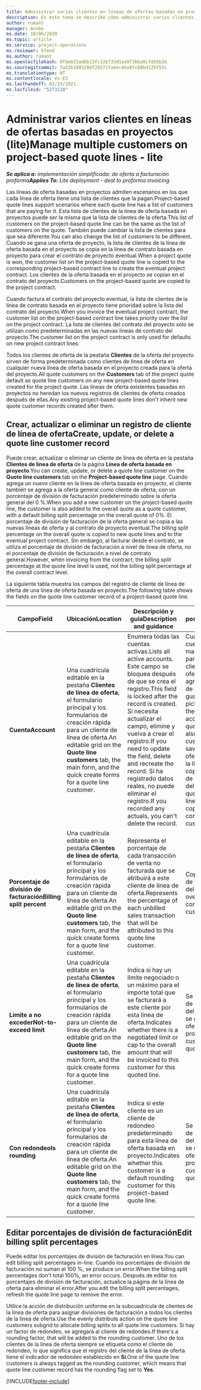 ```yaml
---
title: Administrar varios clientes en líneas de ofertas basadas en proyectos (lite)
description: En este tema se describe cómo administrar varios clientes en líneas de oferta basadas en proyectos.
author: rumant
manager: Annbe
ms.date: 10/06/2020
ms.topic: article
ms.service: project-operations
ms.reviewer: kfend
ms.author: rumant
ms.openlocfilehash: 0fde833ad6b13fc12b733d1aa9f3bba0cfd95b2b
ms.sourcegitcommit: fa32b1893286f20271fa4ec4be8fc68bd135f53c
ms.translationtype: HT
ms.contentlocale: es-ES
ms.lasthandoff: 02/15/2021
ms.locfileid: "5273118"
---
```

# <a name="manage-multiple-customers-on-project-based-quote-lines---lite"></a><span data-ttu-id="a37f4-103">Administrar varios clientes en líneas de ofertas basadas en proyectos (lite)</span><span class="sxs-lookup"><span data-stu-id="a37f4-103">Manage multiple customers on project-based quote lines - lite</span></span>

<span data-ttu-id="a37f4-104">_**Se aplica a:** implementación simplificada: de oferta a facturación proforma_</span><span class="sxs-lookup"><span data-stu-id="a37f4-104">_**Applies To:** Lite deployment - deal to proforma invoicing_</span></span>

<span data-ttu-id="a37f4-105">Las líneas de oferta basadas en proyectos admiten escenarios en los que cada línea de oferta tiene una lista de clientes que la pagan.</span><span class="sxs-lookup"><span data-stu-id="a37f4-105">Project-based quote lines support scenarios where each quote line has a list of customers that are paying for it.</span></span> <span data-ttu-id="a37f4-106">Esta lista de clientes de la línea de oferta basada en proyectos puede ser la misma que la lista de clientes de la oferta.</span><span class="sxs-lookup"><span data-stu-id="a37f4-106">This list of customers on the project-based quote line can be the same as the list of customers on the quote.</span></span> <span data-ttu-id="a37f4-107">También puede cambiar la lista de clientes para que sea diferente.</span><span class="sxs-lookup"><span data-stu-id="a37f4-107">You can also change the list of customers to be different.</span></span> <span data-ttu-id="a37f4-108">Cuando se gana una oferta de proyecto, la lista de clientes de la línea de oferta basada en el proyecto se copia en la línea de contrato basada en proyecto para crear el contrato de proyecto eventual.</span><span class="sxs-lookup"><span data-stu-id="a37f4-108">When a project quote is won, the customer list on the project-based quote line is copied to the corresponding project–based contract line to create the eventual project contract.</span></span> <span data-ttu-id="a37f4-109">Los clientes de la oferta basada en el proyecto se copian en el contrato del proyecto.</span><span class="sxs-lookup"><span data-stu-id="a37f4-109">Customers on the project-based quote are copied to the project contract.</span></span>

<span data-ttu-id="a37f4-110">Cuando factura el contrato del proyecto eventual, la lista de clientes de la línea de contrato basada en el proyecto tiene prioridad sobre la lista del contrato del proyecto.</span><span class="sxs-lookup"><span data-stu-id="a37f4-110">When you invoice the eventual project contract, the customer list on the project-based contract line takes priority over the list on the project contract.</span></span> <span data-ttu-id="a37f4-111">La lista de clientes del contrato del proyecto solo se utilizan como predeterminadas en las nuevas líneas de contrato del proyecto.</span><span class="sxs-lookup"><span data-stu-id="a37f4-111">The customer list on the project contract is only used for defaults on new project contract lines.</span></span>

<span data-ttu-id="a37f4-112">Todos los clientes de oferta de la pestaña **Clientes** de la oferta del proyecto sirven de forma predeterminada como clientes de línea de oferta en cualquier nueva línea de oferta basada en el proyecto creada para la oferta del proyecto.</span><span class="sxs-lookup"><span data-stu-id="a37f4-112">All quote customers on the **Customers** tab of the project quote default as quote line customers on any new project-based quote lines created for the project quote.</span></span> <span data-ttu-id="a37f4-113">Las líneas de oferta existentes basadas en proyectos no heredan los nuevos registros de clientes de oferta creados después de ellas.</span><span class="sxs-lookup"><span data-stu-id="a37f4-113">Any existing project-based quote lines don't inherit new quote customer records created after them.</span></span>

## <a name="create-update-or-delete-a-quote-line-customer-record"></a><span data-ttu-id="a37f4-114">Crear, actualizar o eliminar un registro de cliente de línea de oferta</span><span class="sxs-lookup"><span data-stu-id="a37f4-114">Create, update, or delete a quote line customer record</span></span>

<span data-ttu-id="a37f4-115">Puede crear, actualizar o eliminar un cliente de línea de oferta en la pestaña **Clientes de línea de oferta** de la página **Línea de oferta basada en proyecto**.</span><span class="sxs-lookup"><span data-stu-id="a37f4-115">You can create, update, or delete a quote line customer on the **Quote line customers** tab on the **Project-based quote line** page.</span></span> <span data-ttu-id="a37f4-116">Cuando agrega un nuevo cliente en la línea de oferta basada en proyecto, el cliente también se agrega a la oferta general como cliente de oferta, con un porcentaje de división de facturación predeterminado sobre la oferta general del 0 %.</span><span class="sxs-lookup"><span data-stu-id="a37f4-116">When you add a new customer on the project-based quote line, the customer is also added to the overall quote as a quote customer, with a default billing split percentage on the overall quote of 0%.</span></span> <span data-ttu-id="a37f4-117">El porcentaje de división de facturación de la oferta general se copia a las nuevas líneas de oferta y al contrato de proyecto eventual.</span><span class="sxs-lookup"><span data-stu-id="a37f4-117">The billing split percentage on the overall quote is copied to new quote lines and to the eventual project contract.</span></span> <span data-ttu-id="a37f4-118">Sin embargo, al facturar desde el contrato, se utiliza el porcentaje de división de facturación a nivel de línea de oferta, no el porcentaje de división de facturación a nivel de contrato general.</span><span class="sxs-lookup"><span data-stu-id="a37f4-118">However, when invoicing from the contract, the billing split percentage at the quote line level is used, not the billing split percentage at the overall contract level.</span></span> 

<span data-ttu-id="a37f4-119">La siguiente tabla muestra los campos del registro de cliente de línea de oferta de una línea de oferta basada en proyecto.</span><span class="sxs-lookup"><span data-stu-id="a37f4-119">The following table shows the fields on the quote line customer record of a project-based quote line.</span></span>

| <span data-ttu-id="a37f4-120">Campo</span><span class="sxs-lookup"><span data-stu-id="a37f4-120">Field</span></span> | <span data-ttu-id="a37f4-121">Ubicación</span><span class="sxs-lookup"><span data-stu-id="a37f4-121">Location</span></span> | <span data-ttu-id="a37f4-122">Descripción y guía</span><span class="sxs-lookup"><span data-stu-id="a37f4-122">Description and guidance</span></span> | <span data-ttu-id="a37f4-123">Impacto posterior</span><span class="sxs-lookup"><span data-stu-id="a37f4-123">Downstream impact</span></span> |
| --- | --- | --- | --- |
| <span data-ttu-id="a37f4-124">**Cuenta**</span><span class="sxs-lookup"><span data-stu-id="a37f4-124">**Account**</span></span> | <span data-ttu-id="a37f4-125">Una cuadrícula editable en la pestaña **Clientes de línea de oferta**, el formulario principal y los formularios de creación rápida para un cliente de línea de oferta.</span><span class="sxs-lookup"><span data-stu-id="a37f4-125">An editable grid on the **Quote line customers** tab, the main form, and the quick create forms for a quote line customer.</span></span> | <span data-ttu-id="a37f4-126">Enumera todas las cuentas activas.</span><span class="sxs-lookup"><span data-stu-id="a37f4-126">Lists all active accounts.</span></span> <span data-ttu-id="a37f4-127">Este campo se bloquea después de que se crea el registro.</span><span class="sxs-lookup"><span data-stu-id="a37f4-127">This field is locked after the record is created.</span></span> <span data-ttu-id="a37f4-128">Si necesita actualizar el campo, elimine y vuelva a crear el registro.</span><span class="sxs-lookup"><span data-stu-id="a37f4-128">If you need to update the field, delete and recreate the record.</span></span> <span data-ttu-id="a37f4-129">Si ha registrado datos reales, no puede eliminar el registro.</span><span class="sxs-lookup"><span data-stu-id="a37f4-129">If you recorded any actuals, you can't delete the record.</span></span> | <span data-ttu-id="a37f4-130">Cuando elige una cuenta de la lista maestra de cuentas para agregar, el cliente de la línea de oferta también se agrega como cliente de oferta al guardarlo.</span><span class="sxs-lookup"><span data-stu-id="a37f4-130">When you pick an account from the master list of accounts to add, the quote line customer is also added as a quote customer when you save it.</span></span> <span data-ttu-id="a37f4-131">Al ganarse una oferta, los clientes de la línea de oferta se copian a los clientes de la línea de contrato del proyecto.</span><span class="sxs-lookup"><span data-stu-id="a37f4-131">When a quote is won, quote line customers are copied to the project contract line customers.</span></span> |
| <span data-ttu-id="a37f4-132">**Porcentaje de división de facturación**</span><span class="sxs-lookup"><span data-stu-id="a37f4-132">**Billing split percent**</span></span> | <span data-ttu-id="a37f4-133">Una cuadrícula editable en la pestaña **Clientes de línea de oferta**, el formulario principal y los formularios de creación rápida para un cliente de línea de oferta.</span><span class="sxs-lookup"><span data-stu-id="a37f4-133">An editable grid on the **Quote line customers** tab, the main form, and the quick create forms for a quote line customer.</span></span> | <span data-ttu-id="a37f4-134">Representa el porcentaje de cada transacción de venta no facturada que se atribuirá a este cliente de línea de oferta.</span><span class="sxs-lookup"><span data-stu-id="a37f4-134">Represents the percentage of each unbilled sales transaction that will be attributed to this quote line customer.</span></span> | <span data-ttu-id="a37f4-135">Copiado a los clientes de la línea de contrato del proyecto.</span><span class="sxs-lookup"><span data-stu-id="a37f4-135">Copied over to project contract line customers.</span></span> |
| <span data-ttu-id="a37f4-136">**Límite a no exceder**</span><span class="sxs-lookup"><span data-stu-id="a37f4-136">**Not-to-exceed limit**</span></span> | <span data-ttu-id="a37f4-137">Una cuadrícula editable en la pestaña **Clientes de línea de oferta**, el formulario principal y los formularios de creación rápida para un cliente de línea de oferta.</span><span class="sxs-lookup"><span data-stu-id="a37f4-137">An editable grid on the **Quote line customers** tab, the main form, and the quick create forms for a quote line customer.</span></span> | <span data-ttu-id="a37f4-138">Indica si hay un límite negociado o un máximo para el importe total que se facturará a este cliente por esta línea de oferta.</span><span class="sxs-lookup"><span data-stu-id="a37f4-138">Indicates whether there is a negotiated limit or cap to the overall amount that will be invoiced to this customer for this quoted line.</span></span> | <span data-ttu-id="a37f4-139">Se copia a los clientes de la línea de contrato del proyecto cuando se gana una oferta.</span><span class="sxs-lookup"><span data-stu-id="a37f4-139">Copied over to project contract line customers when a quote is won.</span></span> |
| <span data-ttu-id="a37f4-140">**Con redondeo**</span><span class="sxs-lookup"><span data-stu-id="a37f4-140">**Is rounding**</span></span> | <span data-ttu-id="a37f4-141">Una cuadrícula editable en la pestaña **Clientes de línea de oferta**, el formulario principal y los formularios de creación rápida para un cliente de línea de oferta.</span><span class="sxs-lookup"><span data-stu-id="a37f4-141">An editable grid on the **Quote line customers** tab, the main form, and the quick create forms for a quote line customer.</span></span> | <span data-ttu-id="a37f4-142">Indica si este cliente es un cliente de redondeo predeterminado para esta línea de oferta basada en proyecto.</span><span class="sxs-lookup"><span data-stu-id="a37f4-142">Indicates whether this customer is a default rounding customer for this project-based quote line.</span></span> | <span data-ttu-id="a37f4-143">Se copia a los clientes de la línea de contrato del proyecto cuando se gana una oferta.</span><span class="sxs-lookup"><span data-stu-id="a37f4-143">Copied over to project contract customers when a quote is won.</span></span> |

## <a name="edit-billing-split-percentages"></a><span data-ttu-id="a37f4-144">Editar porcentajes de división de facturación</span><span class="sxs-lookup"><span data-stu-id="a37f4-144">Edit billing split percentages</span></span>

<span data-ttu-id="a37f4-145">Puede editar los porcentajes de división de facturación en línea.</span><span class="sxs-lookup"><span data-stu-id="a37f4-145">You can edit billing split percentages in-line.</span></span> <span data-ttu-id="a37f4-146">Cuando los porcentajes de división de facturación no suman el 100 %, se produce un error.</span><span class="sxs-lookup"><span data-stu-id="a37f4-146">When the billing split percentages don't total 100%, an error occurs.</span></span> <span data-ttu-id="a37f4-147">Después de editar los porcentajes de división de facturación, actualice la página de la línea de oferta para eliminar el error.</span><span class="sxs-lookup"><span data-stu-id="a37f4-147">After you edit the billing split percentages, refresh the quote line page to remove the error.</span></span>

<span data-ttu-id="a37f4-148">Utilice la acción de distribución uniforme en la subcuadrícula de clientes de la línea de oferta para asignar divisiones de facturación a todos los clientes de la línea de oferta.</span><span class="sxs-lookup"><span data-stu-id="a37f4-148">Use the evenly distribute action on the quote line customers subgrid to allocate billing splits to all quote line customers.</span></span> <span data-ttu-id="a37f4-149">Si hay un factor de redondeo, se agregará al cliente de redondeo.</span><span class="sxs-lookup"><span data-stu-id="a37f4-149">If there's a rounding factor, that will be added to the rounding customer.</span></span> <span data-ttu-id="a37f4-150">Uno de los clientes de la línea de oferta siempre se etiqueta como el cliente de redondeo, lo que significa que el registro del cliente de la línea de oferta tiene el indicador de redondeo establecido en **Sí**.</span><span class="sxs-lookup"><span data-stu-id="a37f4-150">One of the quote line customers is always tagged as the rounding customer, which means that quote line customer record has the rounding flag set to **Yes**.</span></span> 


[!INCLUDE[footer-include](../../includes/footer-banner.md)]